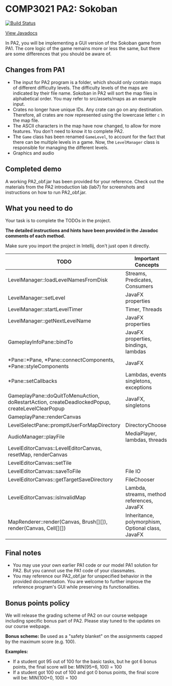 # COMP3021 PA2: Sokoban

[![Build Status](https://travis-ci.com/Derppening/comp3021-pa2.svg?token=ECC8n6hE7n7DN6DCCDMi&branch=master)](https://travis-ci.com/Derppening/comp3021-pa2)

[View Javadocs](https://derppening.github.io/comp3021-pa2/docs/)

In PA2, you will be implementing a GUI version of the Sokoban game from PA1. The core logic of the game remains more or less the same, but there are some differences that you should be aware of.

## Changes from PA1

* The input for PA2 program is a folder, which should only contain maps of different difficulty levels. The difficulty levels of the maps are indicated by their file name. Sokoban in PA2 will sort the map files in alphabetical order. You may refer to src/assets/maps as an example input.
* Crates no longer have unique IDs. Any crate can go on any destination. Therefore, all crates are now represented using the lowercase letter `c` in the map file.
* The ASCII characters in the map have now changed, to allow for more features. You don't need to know it to complete PA2.
* The `Game` class has been renamed `GameLevel`, to account for the fact that there can be multiple levels in a game. Now, the `LevelManager` class is responsible for managing the different levels.
* Graphics and audio

## Completed demo
A working PA2_obf.jar has been provided for your reference. Check out the materials from the PA2 introduction lab (lab7) for screenshots and instructions on how to run PA2_obf.jar.

## What you need to do
Your task is to complete the TODOs in the project.

**The detailed instructions and hints have been provided in the Javadoc comments of each method.**

Make sure you import the project in Intellij, don't just open it directly.

| TODO                                                                                            | Important Concepts                                |
|-------------------------------------------------------------------------------------------------|---------------------------------------------------|
| LevelManager::loadLevelNamesFromDisk                                                            | Streams, Predicates, Consumers                    |
| LevelManager::setLevel                                                                          | JavaFX properties                                 |
| LevelManager::startLevelTimer                                                                   | Timer, Threads                                    |
| LevelManager::getNextLevelName                                                                  | JavaFX properties                                 |
| GameplayInfoPane::bindTo                                                                        | JavaFX properties, bindings, lambdas              |
| *Pane::*Pane, *Pane::connectComponents, *Pane::styleComponents                                  | JavaFX                                            |
| *Pane::setCallbacks                                                                             | Lambdas, events, singletons, exceptions           |
| GameplayPane::doQuitToMenuAction, doRestartAction, createDeadlockedPopup, createLevelClearPopup | JavaFX, singletons                                |
| GameplayPane::renderCanvas                                                                      |                                                   |
| LevelSelectPane::promptUserForMapDirectory                                                      | DirectoryChooser                                  |
| AudioManager::playFile                                                                          | MediaPlayer, lambdas, threads                     |
| LevelEditorCanvas::LevelEditorCanvas, resetMap, renderCanvas                                    |                                                   |
| LevelEditorCanvas::setTile                                                                      |                                                   |
| LevelEditorCanvas::saveToFile                                                                   | File IO                                           |
| LevelEditorCanvas::getTargetSaveDirectory                                                       | FileChooser                                       |
| LevelEditorCanvas::isInvalidMap                                                                 | Lambda, streams, method references, JavaFX        |
| MapRenderer::render(Canvas, Brush[][]), render(Canvas, Cell[][])                                | Inheritance, polymorphism, Optional class, JavaFX |

## Final notes
* You may use your own earlier PA1 code or our model PA1 solution for PA2. But you cannot use the PA1 code of your classmates.
* You may reference our PA2_obf.jar for unspecified behavior in the provided documentation. You are welcome to further improve the reference program's GUI while preserving its functionalities.

## Bonus points policy
We will release the grading scheme of PA2 on our course webpage including specific bonus part of PA2.
Please stay tuned to the updates on our course webpage.

**Bonus scheme:** Be used as a "safety blanket" on the assignments capped by the maximum score (e.g. 100).

**Examples:**

* If a student got 95 out of 100 for the basic tasks, but he got 6 bonus points, the final score will be: MIN(95+6, 100) = 100
* If a student got 100 out of 100 and got 0 bonus points, the final score will be: MIN(100+0, 100) = 100
